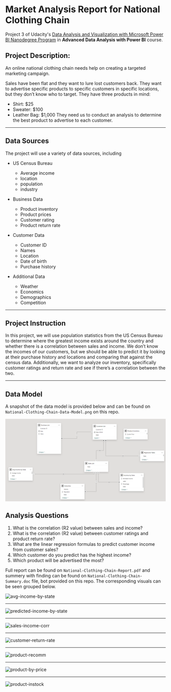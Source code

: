 # **Market Analysis Report for National Clothing Chain**

Project 3 of Udacity's [Data Analysis and Visualization with Microsoft Power BI Nanodegree Program](https://www.udacity.com/course/data-analysis-and-visualization-with-power-BI-nanodegree--nd331)
in **Advanced Data Analysis with Power BI** course.

## Project Description:
An online national clothing chain needs help on creating a targeted marketing campaign. 

Sales have been flat and they want to lure lost customers back. They want to advertise specific products to specific customers in specific locations, 
but they don’t know who to target. They have three products in mind:
- Shirt: $25
- Sweater: $100
- Leather Bag: $1,000
They need us to conduct an analysis to determine the best product to advertise to each customer.
___

## Data Sources
The project will use a variety of data sources, including
- US Census Bureau
  - Average income
  - location
  - population
  - industry

- Business Data
  - Product inventory
  - Product prices
  - Customer rating
  - Product return rate
  
- Customer Data
  - Customer ID
  - Names
  - Location
  - Date of birth
  - Purchase history
  
- Additional Data
  - Weather
  - Economics
  - Demographics
  - Competition
____

## Project Instruction
In this project, we will use population statistics from the US Census Bureau to determine where the greatest income exists around the country 
and whether there is a correlation between sales and income. We don’t know the incomes of our customers, but we should be able to predict it 
by looking at their purchase history and locations and comparing that against the census data. 
Additionally, we want to analyze our inventory, specifically customer ratings and return rate and see if there’s a correlation between the two.
___

## Data Model
A snapshot of the data model is provided below and can be found on `National-Clothing-Chain-Data-Model.png` on this repo.

![National Clothing Chain Data Model](https://github.com/Azhaar01/Udacity-Data-Analysis-and-Visualization-with-Microsoft-Power-BI/blob/main/03-Market-Analysis-Report-for-National-Clothing-Chain/National-Clothing-Chain-Data-Model.png)


## Analysis Questions
1. What is the correlation (R2 value) between sales and income?
2. What is the correlation (R2 value) between customer ratings and product return rate?
3. What are the linear regression formulas to predict customer income from customer sales?
4. Which customer do you predict has the highest income?
5. Which product will be advertised the most?

Full report can be found on `National-Clothing-Chain-Report.pdf` and summery with finding can be found on `National-Clothing-Chain-Summary.doc` file, 
bot provided on this repo. The corresponding visuals can be seen grouped below.

![avg-income-by-state](https://github.com/xShaimaa/Udacity-Data-Analysis-and-Viz-with-Microsoft-Power-BI/blob/master/03-Market-Analysis-Report-for-National-Clothing-Chain/img/avg-income-by-state.png)
___
![predicted-income-by-state](https://github.com/xShaimaa/Udacity-Data-Analysis-and-Viz-with-Microsoft-Power-BI/blob/master/03-Market-Analysis-Report-for-National-Clothing-Chain/img/predicted-income-by-state.png)
___
![sales-income-corr](https://github.com/xShaimaa/Udacity-Data-Analysis-and-Viz-with-Microsoft-Power-BI/blob/master/03-Market-Analysis-Report-for-National-Clothing-Chain/img/sales-income-corr.png)
___
![customer-return-rate](https://github.com/xShaimaa/Udacity-Data-Analysis-and-Viz-with-Microsoft-Power-BI/blob/master/03-Market-Analysis-Report-for-National-Clothing-Chain/img/customer-return-rate.png)
___
![product-recomm](https://github.com/xShaimaa/Udacity-Data-Analysis-and-Viz-with-Microsoft-Power-BI/blob/master/03-Market-Analysis-Report-for-National-Clothing-Chain/img/product-recomm.png)
___
![product-by-price](https://github.com/xShaimaa/Udacity-Data-Analysis-and-Viz-with-Microsoft-Power-BI/blob/master/03-Market-Analysis-Report-for-National-Clothing-Chain/img/product-by-price.png)
___
![product-instock](https://github.com/xShaimaa/Udacity-Data-Analysis-and-Viz-with-Microsoft-Power-BI/blob/master/03-Market-Analysis-Report-for-National-Clothing-Chain/img/product-instock.png)
